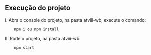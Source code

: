 ## Execução do projeto

I. Abra o console do projeto, na pasta atviii-wb, execute o comando:
```console
    npm i ou npm install
```
II. Rode o projeto, na pasta atviii-wb:
```console
    npm start
```